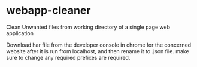 # webapp-cleaner
Clean Unwanted files from working directory of a single page web application

Download har file from the developer console in chrome for the concerned website after it is run from localhost, and then rename it to .json file.
make sure to change any required prefixes are required.
